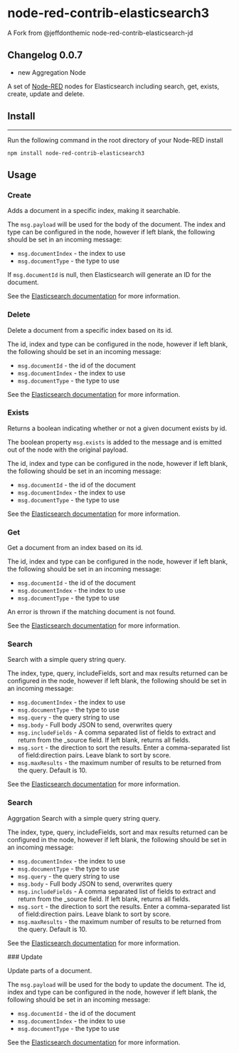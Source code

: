 # node-red-contrib-elasticsearch3

A Fork from @jeffdonthemic node-red-contrib-elasticsearch-jd

## Changelog 0.0.7

* new Aggregation Node


A set of [Node-RED](http://www.nodered.org) nodes for Elasticsearch including search, get, exists, create, update and delete.

## Install
-------

Run the following command in the root directory of your Node-RED install

```
npm install node-red-contrib-elasticsearch3
```

## Usage

### Create

<p>Adds a document in a specific index, making it searchable.</p>
<p>The <code>msg.payload</code> will be used for the body of the document. The index and type can be configured in the node, however if left blank, the following should be set in an incoming message:<ul><li><code>msg.documentIndex</code> - the index to use</li><li><code>msg.documentType</code> - the type to use</li></ul></p>
<p>If <code>msg.documentId</code> is null, then Elasticsearch will generate an ID for the document.</p>
<p>See the <a href="https://www.elastic.co/guide/en/elasticsearch/client/javascript-api/current/api-reference.html#api-create">Elasticsearch documentation</a> for more information.</p>

### Delete

<p>Delete a document from a specific index based on its id.</p>
<p>The id, index and type can be configured in the node, however if left blank, the following should be set in an incoming message:<ul><li><code>msg.documentId</code> - the id of the document</li><li><code>msg.documentIndex</code> - the index to use</li><li><code>msg.documentType</code> - the type to use</li></ul></p>
<p>See the <a href="https://www.elastic.co/guide/en/elasticsearch/client/javascript-api/current/api-reference.html#api-delete">Elasticsearch documentation</a> for more information.</p>

### Exists

<p>Returns a boolean indicating whether or not a given document exists by id.</p>
<p>The boolean property <code>msg.exists</code> is added to the message and is emitted out of the node with the original payload.</p>
<p>The id, index and type can be configured in the node, however if left blank, the following should be set in an incoming message:<ul><li><code>msg.documentId</code> - the id of the document</li><li><code>msg.documentIndex</code> - the index to use</li><li><code>msg.documentType</code> - the type to use</li></ul></p>
<p>See the <a href="https://www.elastic.co/guide/en/elasticsearch/client/javascript-api/current/api-reference.html#api-exists">Elasticsearch documentation</a> for more information.</p>

### Get

<p>Get a document from an index based on its id.</p>
<p>The id, index and type can be configured in the node, however if left blank, the following should be set in an incoming message:<ul><li><code>msg.documentId</code> - the id of the document</li><li><code>msg.documentIndex</code> - the index to use</li><li><code>msg.documentType</code> - the type to use</li></ul></p>
<p>An error is thrown if the matching document is not found.</p>
<p>See the <a href="https://www.elastic.co/guide/en/elasticsearch/client/javascript-api/current/api-reference.html#api-get">Elasticsearch documentation</a> for more information.</p>

### Search

<p>Search with a simple query string query.</p>
<p>The index, type, query, includeFields, sort and max results returned can be configured in the node, however if left blank, the following should be set in an incoming message:<ul><li><code>msg.documentIndex</code> - the index to use</li><li><code>msg.documentType</code> - the type to use</li><li><code>msg.query</code> - the query string to use</li><li><code>msg.body</code> - Full body JSON to send, overwrites query</li><li><code>msg.includeFields</code> - A comma separated list of fields to extract and return from the _source field. If left blank, returns all fields.</li><li><code>msg.sort</code> - the direction to sort the results. Enter a comma-separated list of field:direction pairs. Leave blank to sort by score.</li><li><code>msg.maxResults</code> - the maximum number of results to be returned from the query. Default is 10.</li></ul></p>
<p>See the <a href="https://www.elastic.co/guide/en/elasticsearch/client/javascript-api/current/api-reference.html#api-search">Elasticsearch documentation</a> for more information.</p>

### Search

<p>Aggrgation Search with a simple query string query.</p>
<p>The index, type, query, includeFields, sort and max results returned can be configured in the node, however if left blank, the following should be set in an incoming message:<ul><li><code>msg.documentIndex</code> - the index to use</li><li><code>msg.documentType</code> - the type to use</li><li><code>msg.query</code> - the query string to use</li><li><code>msg.body</code> - Full body JSON to send, overwrites query</li><li><code>msg.includeFields</code> - A comma separated list of fields to extract and return from the _source field. If left blank, returns all fields.</li><li><code>msg.sort</code> - the direction to sort the results. Enter a comma-separated list of field:direction pairs. Leave blank to sort by score.</li><li><code>msg.maxResults</code> - the maximum number of results to be returned from the query. Default is 10.</li></ul></p>
<p>See the <a href="https://www.elastic.co/guide/en/elasticsearch/client/javascript-api/current/api-reference.html#api-search">Elasticsearch documentation</a> for more information.</p>
### Update

<p>Update parts of a document.</p>
<p>The <code>msg.payload</code> will be used for the body to update the document. The id, index and type can be configured in the node, however if left blank, the following should be set in an incoming message:<ul><li><code>msg.documentId</code> - the id of the document</li><li><code>msg.documentIndex</code> - the index to use</li><li><code>msg.documentType</code> - the type to use</li></ul></p>
<p>See the <a href="https://www.elastic.co/guide/en/elasticsearch/client/javascript-api/current/api-reference.html#api-update">Elasticsearch documentation</a> for more information.</p>
